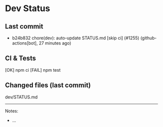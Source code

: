 # Dev Status

## Last commit
- b24b832 chore(dev): auto-update STATUS.md [skip ci] (#1255) (github-actions[bot], 27 minutes ago)
## CI & Tests
[OK] npm ci
[FAIL] npm test

## Changed files (last commit)
dev/STATUS.md

---
Notes:
- ...
